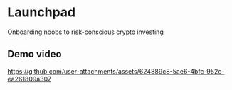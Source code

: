 # Launchpad
Onboarding noobs to risk-conscious crypto investing

## Demo video

https://github.com/user-attachments/assets/624889c8-5ae6-4bfc-952c-ea261809a307

